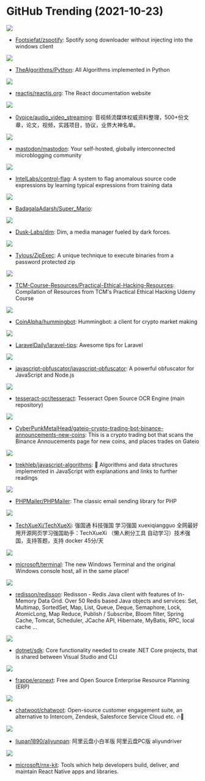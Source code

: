 # GitHub Trending (2021-10-23)

![](https://img.shields.io/badge/Python-New%20247-green?style=flat-square&logo=appveyor)
- [Footsiefat/zspotify](https://github.com/Footsiefat/zspotify): Spotify song downloader without injecting into the windows client

![](https://img.shields.io/badge/Python-New%20144-green?style=flat-square&logo=appveyor)
- [TheAlgorithms/Python](https://github.com/TheAlgorithms/Python): All Algorithms implemented in Python

![](https://img.shields.io/badge/JavaScript-New%2055-green?style=flat-square&logo=appveyor)
- [reactjs/reactjs.org](https://github.com/reactjs/reactjs.org): The React documentation website

![](https://img.shields.io/badge/none-New%2017-green?style=flat-square&logo=appveyor)
- [0voice/audio_video_streaming](https://github.com/0voice/audio_video_streaming): 音视频流媒体权威资料整理，500+份文章，论文，视频，实践项目，协议，业界大神名单。

![](https://img.shields.io/badge/Ruby-New%2097-green?style=flat-square&logo=appveyor)
- [mastodon/mastodon](https://github.com/mastodon/mastodon): Your self-hosted, globally interconnected microblogging community

![](https://img.shields.io/badge/C%2B%2B-New%2070-green?style=flat-square&logo=appveyor)
- [IntelLabs/control-flag](https://github.com/IntelLabs/control-flag): A system to flag anomalous source code expressions by learning typical expressions from training data

![](https://img.shields.io/badge/Python-New%2021-green?style=flat-square&logo=appveyor)
- [BadagalaAdarsh/Super_Mario](https://github.com/BadagalaAdarsh/Super_Mario): 

![](https://img.shields.io/badge/Rust-New%20408-green?style=flat-square&logo=appveyor)
- [Dusk-Labs/dim](https://github.com/Dusk-Labs/dim): Dim, a media manager fueled by dark forces.

![](https://img.shields.io/badge/Go-New%2064-green?style=flat-square&logo=appveyor)
- [Tylous/ZipExec](https://github.com/Tylous/ZipExec): A unique technique to execute binaries from a password protected zip

![](https://img.shields.io/badge/Python-New%2051-green?style=flat-square&logo=appveyor)
- [TCM-Course-Resources/Practical-Ethical-Hacking-Resources](https://github.com/TCM-Course-Resources/Practical-Ethical-Hacking-Resources): Compilation of Resources from TCM's Practical Ethical Hacking Udemy Course

![](https://img.shields.io/badge/Python-New%20135-green?style=flat-square&logo=appveyor)
- [CoinAlpha/hummingbot](https://github.com/CoinAlpha/hummingbot): Hummingbot: a client for crypto market making

![](https://img.shields.io/badge/none-New%20107-green?style=flat-square&logo=appveyor)
- [LaravelDaily/laravel-tips](https://github.com/LaravelDaily/laravel-tips): Awesome tips for Laravel

![](https://img.shields.io/badge/TypeScript-New%2035-green?style=flat-square&logo=appveyor)
- [javascript-obfuscator/javascript-obfuscator](https://github.com/javascript-obfuscator/javascript-obfuscator): A powerful obfuscator for JavaScript and Node.js

![](https://img.shields.io/badge/C%2B%2B-New%2010-green?style=flat-square&logo=appveyor)
- [tesseract-ocr/tesseract](https://github.com/tesseract-ocr/tesseract): Tesseract Open Source OCR Engine (main repository)

![](https://img.shields.io/badge/Python-New%2078-green?style=flat-square&logo=appveyor)
- [CyberPunkMetalHead/gateio-crypto-trading-bot-binance-announcements-new-coins](https://github.com/CyberPunkMetalHead/gateio-crypto-trading-bot-binance-announcements-new-coins): This is a crypto trading bot that scans the Binance Annoucements page for new coins, and places trades on Gateio

![](https://img.shields.io/badge/JavaScript-New%20650-green?style=flat-square&logo=appveyor)
- [trekhleb/javascript-algorithms](https://github.com/trekhleb/javascript-algorithms): 📝 Algorithms and data structures implemented in JavaScript with explanations and links to further readings

![](https://img.shields.io/badge/PHP-New%2011-green?style=flat-square&logo=appveyor)
- [PHPMailer/PHPMailer](https://github.com/PHPMailer/PHPMailer): The classic email sending library for PHP

![](https://img.shields.io/badge/Python-New%20123-green?style=flat-square&logo=appveyor)
- [TechXueXi/TechXueXi](https://github.com/TechXueXi/TechXueXi): 强国通 科技强国 学习强国 xuexiqiangguo 全网最好用开源网页学习强国助手：TechXueXi （懒人刷分工具 自动学习）技术强国，支持答题，支持 docker 45分/天

![](https://img.shields.io/badge/C%2B%2B-New%2021-green?style=flat-square&logo=appveyor)
- [microsoft/terminal](https://github.com/microsoft/terminal): The new Windows Terminal and the original Windows console host, all in the same place!

![](https://img.shields.io/badge/Java-New%202-green?style=flat-square&logo=appveyor)
- [redisson/redisson](https://github.com/redisson/redisson): Redisson - Redis Java client with features of In-Memory Data Grid. Over 50 Redis based Java objects and services: Set, Multimap, SortedSet, Map, List, Queue, Deque, Semaphore, Lock, AtomicLong, Map Reduce, Publish / Subscribe, Bloom filter, Spring Cache, Tomcat, Scheduler, JCache API, Hibernate, MyBatis, RPC, local cache ...

![](https://img.shields.io/badge/C%23-New%2026-green?style=flat-square&logo=appveyor)
- [dotnet/sdk](https://github.com/dotnet/sdk): Core functionality needed to create .NET Core projects, that is shared between Visual Studio and CLI

![](https://img.shields.io/badge/Python-New%207-green?style=flat-square&logo=appveyor)
- [frappe/erpnext](https://github.com/frappe/erpnext): Free and Open Source Enterprise Resource Planning (ERP)

![](https://img.shields.io/badge/Ruby-New%2014-green?style=flat-square&logo=appveyor)
- [chatwoot/chatwoot](https://github.com/chatwoot/chatwoot): Open-source customer engagement suite, an alternative to Intercom, Zendesk, Salesforce Service Cloud etc. 🔥💬

![](https://img.shields.io/badge/Dart-New%2032-green?style=flat-square&logo=appveyor)
- [liupan1890/aliyunpan](https://github.com/liupan1890/aliyunpan): 阿里云盘小白羊版 阿里云盘PC版 aliyundriver

![](https://img.shields.io/badge/TypeScript-New%2026-green?style=flat-square&logo=appveyor)
- [microsoft/rnx-kit](https://github.com/microsoft/rnx-kit): Tools which help developers build, deliver, and maintain React Native apps and libraries.


